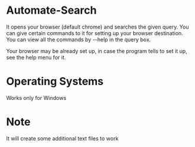 # Automate-Search
It opens your browser (default chrome) and searches the given query.
You can give certain commands to it for setting up your browser destination.
You can view all the commands by --help in the query box.

Your browser may be already set up, in case the program tells to set it up, see the help menu for it.

# Operating Systems
Works only for Windows

# Note
It will create some additional text files to work
